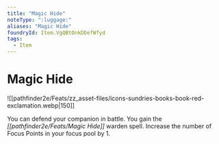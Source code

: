 ```yaml
---
title: "Magic Hide"
noteType: ":luggage:"
aliases: "Magic Hide"
foundryId: Item.VgQBtOnkDDefWfyd
tags:
  - Item
---
```


# Magic Hide
![[pathfinder2e/Feats/zz_asset-files/icons-sundries-books-book-red-exclamation.webp|150]]

You can defend your companion in battle. You gain the _[[pathfinder2e/Feats/Magic Hide]]_ warden spell. Increase the number of Focus Points in your focus pool by 1.
